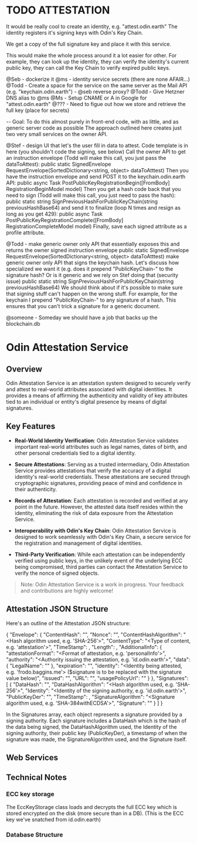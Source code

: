 # TODO ATTESTATION

It would be really cool to create an identity, e.g. "attest.odin.earth"
The identity registers it's signing keys with Odin's Key Chain.

We get a copy of the full signature key and place it with this service.

This would make the whole process around it a lot easier for other.
For example, they can look up the identity, they can verify the identity's
current public key, they can call the Key Chain to verify expired public
keys.

@Seb - dockerize it
@ms - identity service secrets (there are none AFAIR...)
@Todd - Create a space for the service on the same server as the Mail API (e.g. "keychain.odin.earth") - @seb reverse proxy?
@Todd - Give Hetzner DNS alias to @ms
@Ms   - Setup CNAME or A in Google for "attest.odin.earth"
@???  - Need to figue out how we store and retrieve the full key (place for secrets)

-- Goal: To do this almost purely in front-end code, with as little, and as generic server code as possible
         The approach outlined here creates just two very small services on the owner API.

@Stef - design UI that let's the user fill in data to attest. Code template is in here (you shouldn't code the signing, see below)
        Call the owner API to get an instruction envelope (Todd will make this call, you just pass the dataToAttest):
           public static SignedEnvelope RequestEnvelope(SortedDictionary<string, object> dataToAtttest)
        Then you have the instruction envelope and send POST it to the keychain.odin.earth API:
           public async Task<ActionResult> PostPublicKeyRegistrationBegin([FromBody] RegistrationBeginModel model)
        Then you get a hash code back that you need to sign (Todd will make this call, you just need to pass the hash):
           public static string SignPreviousHashForPublicKeyChain(string previousHashBase64)
        and send it to finalize (loop N times and resign as long as you get 429):
            public async Task<ActionResult> PostPublicKeyRegistrationComplete([FromBody] RegistrationCompleteModel model)
        Finally, save each signed attribute as a profile attribute.

@Todd - make generic owner only API that essentially exposes this and returns the owner signed instruction envelope
           public static SignedEnvelope RequestEnvelope(SortedDictionary<string, object> dataToAtttest)
        make generic owner only API that signs the keychain hash. Let's discuss how specialized we want it
        (e.g. does it prepend "PublicKeyChain-" to the signature hash? Or is it generic and we rely on Stef doing that 
        (security issue)
           public static string SignPreviousHashForPublicKeyChain(string previousHashBase64)
        We should think about if it's possible to make sure that signing stuff can't happen on the wrong stuff. For example,
        for the keychain I prepend "PublicKeyChain-" to any signature of a hash. This ensures that you can't trick a signature
        for a generic document. 
        
@someone - Someday we should have a job that backs up the blockchain.db



# Odin Attestation Service

## Overview

Odin Attestation Service is an attestation system designed to securely verify and attest to real-world attributes associated
with digital identities. It provides a means of affirming the authenticity and validity of key attributes tied to an individual
or entity's digital presence by means of digital signatures.

## Key Features

- **Real-World Identity Verification**: Odin Attestation Service validates important real-world attributes such as legal names, dates of birth, and other personal credentials tied to a digital identity.

- **Secure Attestations**: Serving as a trusted intermediary, Odin Attestation Service provides attestations that verify the accuracy of a digital identity's real-world credentials. These attestations are secured through cryptographic signatures, providing peace of mind and confidence in their authenticity.

- **Records of Attestation**: Each attestation is recorded and verified at any point in the future. However, the attested data itself resides within the identity, eliminating the risk of data exposure from the Attestation Service.

- **Interoperability with Odin's Key Chain**: Odin Attestation Service is designed to work seamlessly with Odin's Key Chain, a secure service for the registration and management of digital identities.

- **Third-Party Verification**: While each attestation can be independently verified using public keys, in the unlikely event of the underlying ECC being compromised, third parties can contact the Attestation Service to verify the nonce of signed objects.

> Note: Odin Attestation Service is a work in progress. Your feedback and contributions are highly welcome!


## Attestation JSON Structure
Here's an outline of the Attestation JSON structure:

{
    "Envelope": {
        "ContentHash": "<SHA-256 hash of the content>",
        "Nonce": "<Unique nonce for the attestation>",
        "ContentHashAlgorithm": "<Hash algorithm used, e.g. 'SHA-256'>",
        "ContentType": "<Type of content, e.g. 'attestation'>",
        "TimeStamp": <UNIX timestamp>,
        "Length": <Length of the content>,
        "AdditionalInfo": {
            "attestationFormat": "<Format of attestation, e.g. 'personalInfo'>",
            "authority": "<Authority issuing the attestation, e.g. 'id.odin.earth'>",
            "data": {
                "LegalName": "<Legal name of the identity>"
            },
            "expiration": "<Expiration date of the attestation>",
            "identity": "<Identity being attested, e.g. 'frodo.baggins.me'> ($signature is to be replaced with the signature value below)",
            "issued": "<Issued date of the attestation>",
            "URL": "<URL for verification>",
            "usagePolicyUrl": "<URL of the usage policy>"
        }
    },
    "Signatures": [
        {
            "DataHash": "<SHA-256 hash of the data>",
            "DataHashAlgorithm": "<Hash algorithm used, e.g. 'SHA-256'>",
            "Identity": "<Identity of the signing authority, e.g. 'id.odin.earth'>",
            "PublicKeyDer": "<Public key of the signing authority>",
            "TimeStamp": <UNIX timestamp>,
            "SignatureAlgorithm": "<Signature algorithm used, e.g. 'SHA-384withECDSA'>",
            "Signature": "<Signature of the signing authority>"
        }
    ]
}

In the Signatures array, each object represents a signature provided by a signing authority.
Each signature includes a DataHash which is the hash of the data being signed, the DataHashAlgorithm used,
the Identity of the signing authority, their public key (PublicKeyDer), a timestamp of when the signature 
was made, the SignatureAlgorithm used, and the Signature itself.

## Web Services


## Technical Notes 

### ECC key storage

The EccKeyStorage class loads and decrypts the full ECC key which is stored encrypted on the disk (more secure than in a DB).
(This is the ECC key we've snatched from id.odin.earth)

### Database Structure


